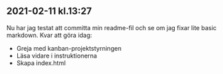 ## 2021-02-11 kl.13:27
Nu har jag testat att committa min readme-fil och se om jag fixar lite basic markdown.
Kvar att göra idag:
* Greja med kanban-projektstyrningen
* Läsa vidare i instruktionerna
* Skapa index.html
